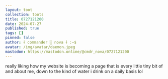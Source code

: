 ```yaml
---
layout: toot
collection: toots
title: 0727121200
date: 2024-07-27
published: true
tags: []
pinned: false
author: ⸸ commander ░ nova ⸸ :~$
avatar: /img/avatar/daemon.jpeg
mastodon: https://mastodon.online/@cmdr_nova/0727121200
---
```


really liking how my website is becoming a page that is every little tiny bit of and about me, down to the kind of water i drink on a daily basis lol
